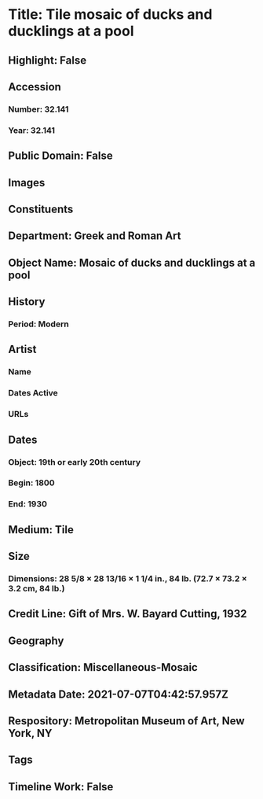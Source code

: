 # Title: Tile mosaic of ducks and ducklings at a pool
## Highlight: False
## Accession
### Number: 32.141
### Year: 32.141
## Public Domain: False
## Images
## Constituents
## Department: Greek and Roman Art
## Object Name: Mosaic of ducks and ducklings at a pool
## History
### Period: Modern
## Artist
### Name
### Dates Active
### URLs
## Dates
### Object: 19th or early 20th century
### Begin: 1800
### End: 1930
## Medium: Tile
## Size
### Dimensions: 28 5/8 × 28 13/16 × 1 1/4 in., 84 lb. (72.7 × 73.2 × 3.2 cm, 84 lb.)
## Credit Line: Gift of Mrs. W. Bayard Cutting, 1932
## Geography
## Classification: Miscellaneous-Mosaic
## Metadata Date: 2021-07-07T04:42:57.957Z
## Respository: Metropolitan Museum of Art, New York, NY
## Tags
## Timeline Work: False